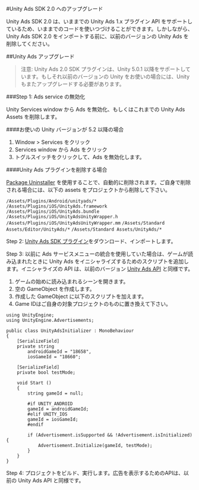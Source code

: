 #Unity Ads SDK 2.0 へのアップグレード

Unity Ads SDK 2.0 は、いままでの Unity Ads 1.x プラグイン API をサポートしているため、いままでのコードを使いつづけることができます。しかしながら、Unity Ads SDK 2.0 をインポートする前に、以前のバージョンの Unity Ads を削除してください。

##Unity Ads アップグレード

>注意: Unity Ads 2.0 SDK プラグインは、Unity 5.0.1 以降をサポートしています。もしそれ以前のバージョンの Unity をお使いの場合には、Unity もまたアップグレードする必要があります。

###Step 1: Ads service の無効化

Unity Services window から Ads を無効化、もしくはこれまでの Unity Ads Assets を削除します。

####お使いの Unity バージョンが 5.2 以降の場合 

1. Window > Services をクリック
2. Services window から Ads をクリック
3. トグルスイッチをクリックして、Ads を無効化します。

####Unity Ads プラグインを削除する場合

[Package Uninstaller](https://www.assetstore.unity3d.com/en/#!/content/35439) を使用することで、自動的に削除されます。ご自身で削除される場合には、以下の assets をプロジェクトから削除して下さい。

`/Assets/Plugins/Android/unityads/*`
`/Assets/Plugins/iOS/UnityAds.framework`
`/Assets/Plugins/iOS/UnityAds.bundle`
`/Assets/Plugins/iOS/UnityAdsUnityWrapper.h`
`/Assets/Plugins/iOS/UnityAdsUnityWrapper.mm`
`/Assets/Standard Assets/Editor/UnityAds/*`
`/Assets/Standard Assets/UnityAds/*`

Step 2: [Unity Ads SDK プラグイン](https://www.assetstore.unity3d.com/en/#!/content/66123)をダウンロード、インポートします。

Step 3: 以前に Ads サービスメニューの統合を使用していた場合は、ゲームが読み込まれたときに Unity Ads をイニシャライズするためのスクリプトを追加します。イニシャライズの API は、以前のバージョン [Unity Ads API](https://docs.unity3d.com/540/Documentation/ScriptReference/Advertisements.Advertisement.Initialize.html) と同様です。

1. ゲームの始めに読み込まれるシーンを開きます。
2. 空の GameObject を作成します。
3. 作成した GameObject に以下のスクリプトを加えます。
4. Game IDはご自身の対象プロジェクトのものに置き換えて下さい。

```
using UnityEngine;
using UnityEngine.Advertisements;

public class UnityAdsInitializer : MonoBehaviour
{
    [SerializeField]
    private string
        androidGameId = "18658",
        iosGameId = "18660";

    [SerializeField]
    private bool testMode;

    void Start ()
    {
        string gameId = null;

        #if UNITY_ANDROID
        gameId = androidGameId;
        #elif UNITY_IOS
        gameId = iosGameId;
        #endif

        if (Advertisement.isSupported && !Advertisement.isInitialized) {
            Advertisement.Initialize(gameId, testMode);
        }
    }
}
```

Step 4: プロジェクトをビルド、実行します。広告を表示するためのAPIは、以前の Unity Ads API と同様です。